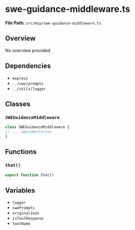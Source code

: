 # swe-guidance-middleware.ts

**File Path:** `src/mcp/swe-guidance-middleware.ts`

## Overview

No overview provided.

## Dependencies

- `express`
- `../swe/prompts`
- `../utils/logger`

## Classes

### `SWEGuidanceMiddleware`

```typescript
class SWEGuidanceMiddleware {
// ... implementation
}
```

## Functions

### `that()`

```typescript
export function that()
```

## Variables

- `logger`
- `swePrompts`
- `originalJson`
- `isToolResponse`
- `toolName`

